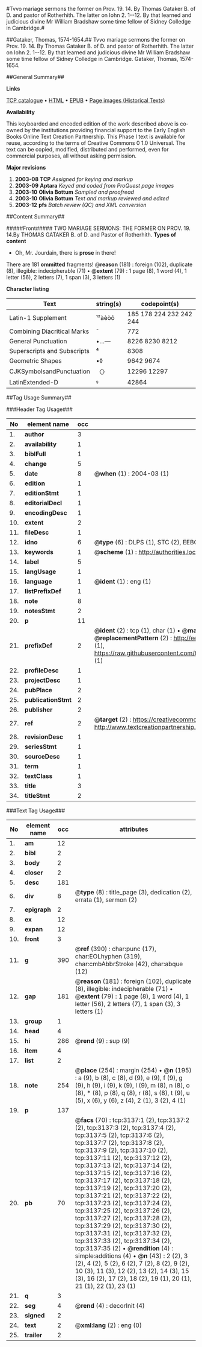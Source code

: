 #Tvvo mariage sermons the former on Prov. 19. 14. By Thomas Gataker B. of D. and pastor of Rotherhith. The latter on Iohn 2. 1--12. By that learned and judicious divine Mr William Bradshaw some time fellow of Sidney Colledge in Cambridge.#

##Gataker, Thomas, 1574-1654.##
Tvvo mariage sermons the former on Prov. 19. 14. By Thomas Gataker B. of D. and pastor of Rotherhith. The latter on Iohn 2. 1--12. By that learned and judicious divine Mr William Bradshaw some time fellow of Sidney Colledge in Cambridge.
Gataker, Thomas, 1574-1654.

##General Summary##

**Links**

[TCP catalogue](http://www.ota.ox.ac.uk/tcp/)  • 
[HTML](http://tei.it.ox.ac.uk/tcp/Texts-HTML/free/A01/A01553.html)  • 
[EPUB](http://tei.it.ox.ac.uk/tcp/Texts-EPUB/free/A01/A01553.epub) • 
[Page images (Historical Texts)](https://data.historicaltexts.jisc.ac.uk/view?pubId=eebo-99838749e&pageId=eebo-99838749e-3137-1)

**Availability**

This keyboarded and encoded edition of the
	       work described above is co-owned by the institutions
	       providing financial support to the Early English Books
	       Online Text Creation Partnership. This Phase I text is
	       available for reuse, according to the terms of Creative
	       Commons 0 1.0 Universal. The text can be copied,
	       modified, distributed and performed, even for
	       commercial purposes, all without asking permission.

**Major revisions**

1. __2003-08__ __TCP__ *Assigned for keying and markup*
1. __2003-09__ __Aptara__ *Keyed and coded from ProQuest page images*
1. __2003-10__ __Olivia Bottum__ *Sampled and proofread*
1. __2003-10__ __Olivia Bottum__ *Text and markup reviewed and edited*
1. __2003-12__ __pfs__ *Batch review (QC) and XML conversion*

##Content Summary##

#####Front#####
TWO
MARIAGE
SERMONS:
THE FORMER
ON
PROV. 19. 14.By THOMAS GATAKER B. of D.
and Pastor of Rotherhith.
**Types of content**

  * Oh, Mr. Jourdain, there is **prose** in there!

There are 181 **ommitted** fragments! 
 @__reason__ (181) : foreign (102), duplicate (8), illegible: indecipherable (71)  •  @__extent__ (79) : 1 page (8), 1 word (4), 1 letter (56), 2 letters (7), 1 span (3), 3 letters (1)

**Character listing**


|Text|string(s)|codepoint(s)|
|---|---|---|
|Latin-1 Supplement|¹²àèòô|185 178 224 232 242 244|
|Combining             Diacritical Marks|̄|772|
|General Punctuation|•…—|8226 8230 8212|
|Superscripts             and Subscripts|⁴|8308|
|Geometric Shapes|▪◊|9642 9674|
|CJKSymbolsandPunctuation|〈〉|12296 12297|
|LatinExtended-D|ꝰ|42864|

##Tag Usage Summary##

###Header Tag Usage###

|No|element name|occ|attributes|
|---|---|---|---|
|1.|__author__|3||
|2.|__availability__|1||
|3.|__biblFull__|1||
|4.|__change__|5||
|5.|__date__|8| @__when__ (1) : 2004-03 (1)|
|6.|__edition__|1||
|7.|__editionStmt__|1||
|8.|__editorialDecl__|1||
|9.|__encodingDesc__|1||
|10.|__extent__|2||
|11.|__fileDesc__|1||
|12.|__idno__|6| @__type__ (6) : DLPS (1), STC (2), EEBO-CITATION (1), PROQUEST (1), VID (1)|
|13.|__keywords__|1| @__scheme__ (1) : http://authorities.loc.gov/ (1)|
|14.|__label__|5||
|15.|__langUsage__|1||
|16.|__language__|1| @__ident__ (1) : eng (1)|
|17.|__listPrefixDef__|1||
|18.|__note__|8||
|19.|__notesStmt__|2||
|20.|__p__|11||
|21.|__prefixDef__|2| @__ident__ (2) : tcp (1), char (1)  •  @__matchPattern__ (2) : ([0-9\-]+):([0-9IVX]+) (1), (.+) (1)  •  @__replacementPattern__ (2) : http://eebo.chadwyck.com/downloadtiff?vid=$1&page=$2 (1), https://raw.githubusercontent.com/textcreationpartnership/Texts/master/tcpchars.xml#$1 (1)|
|22.|__profileDesc__|1||
|23.|__projectDesc__|1||
|24.|__pubPlace__|2||
|25.|__publicationStmt__|2||
|26.|__publisher__|2||
|27.|__ref__|2| @__target__ (2) : https://creativecommons.org/publicdomain/zero/1.0/ (1), http://www.textcreationpartnership.org/docs/. (1)|
|28.|__revisionDesc__|1||
|29.|__seriesStmt__|1||
|30.|__sourceDesc__|1||
|31.|__term__|1||
|32.|__textClass__|1||
|33.|__title__|3||
|34.|__titleStmt__|2||


###Text Tag Usage###

|No|element name|occ|attributes|
|---|---|---|---|
|1.|__am__|12||
|2.|__bibl__|2||
|3.|__body__|2||
|4.|__closer__|2||
|5.|__desc__|181||
|6.|__div__|8| @__type__ (8) : title_page (3), dedication (2), errata (1), sermon (2)|
|7.|__epigraph__|2||
|8.|__ex__|12||
|9.|__expan__|12||
|10.|__front__|3||
|11.|__g__|390| @__ref__ (390) : char:punc (17), char:EOLhyphen (319), char:cmbAbbrStroke (42), char:abque (12)|
|12.|__gap__|181| @__reason__ (181) : foreign (102), duplicate (8), illegible: indecipherable (71)  •  @__extent__ (79) : 1 page (8), 1 word (4), 1 letter (56), 2 letters (7), 1 span (3), 3 letters (1)|
|13.|__group__|1||
|14.|__head__|4||
|15.|__hi__|286| @__rend__ (9) : sup (9)|
|16.|__item__|4||
|17.|__list__|2||
|18.|__note__|254| @__place__ (254) : margin (254)  •  @__n__ (195) : a (9), b (8), c (8), d (9), e (9), f (9), g (9), h (9), i (9), k (9), l (9), m (8), n (8), o (8), * (8), p (8), q (8), r (8), s (8), t (9), u (5), x (6), y (6), z (4), 2 (1), 3 (2), 4 (1)|
|19.|__p__|137||
|20.|__pb__|70| @__facs__ (70) : tcp:3137:1 (2), tcp:3137:2 (2), tcp:3137:3 (2), tcp:3137:4 (2), tcp:3137:5 (2), tcp:3137:6 (2), tcp:3137:7 (2), tcp:3137:8 (2), tcp:3137:9 (2), tcp:3137:10 (2), tcp:3137:11 (2), tcp:3137:12 (2), tcp:3137:13 (2), tcp:3137:14 (2), tcp:3137:15 (2), tcp:3137:16 (2), tcp:3137:17 (2), tcp:3137:18 (2), tcp:3137:19 (2), tcp:3137:20 (2), tcp:3137:21 (2), tcp:3137:22 (2), tcp:3137:23 (2), tcp:3137:24 (2), tcp:3137:25 (2), tcp:3137:26 (2), tcp:3137:27 (2), tcp:3137:28 (2), tcp:3137:29 (2), tcp:3137:30 (2), tcp:3137:31 (2), tcp:3137:32 (2), tcp:3137:33 (2), tcp:3137:34 (2), tcp:3137:35 (2)  •  @__rendition__ (4) : simple:additions (4)  •  @__n__ (43) : 2 (2), 3 (2), 4 (2), 5 (2), 6 (2), 7 (2), 8 (2), 9 (2), 10 (3), 11 (3), 12 (2), 13 (2), 14 (3), 15 (3), 16 (2), 17 (2), 18 (2), 19 (1), 20 (1), 21 (1), 22 (1), 23 (1)|
|21.|__q__|3||
|22.|__seg__|4| @__rend__ (4) : decorInit (4)|
|23.|__signed__|2||
|24.|__text__|2| @__xml:lang__ (2) : eng (0)|
|25.|__trailer__|2||
